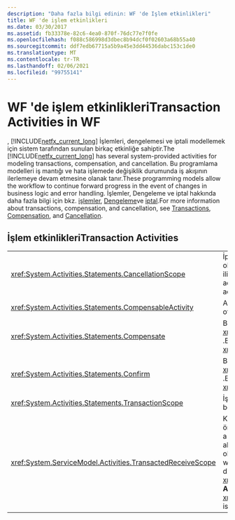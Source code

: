 ```yaml
---
description: "Daha fazla bilgi edinin: WF 'de Işlem etkinlikleri"
title: WF 'de işlem etkinlikleri
ms.date: 03/30/2017
ms.assetid: fb33378e-82c6-4ea0-870f-76dc77e7f0fe
ms.openlocfilehash: f088c586998d3dbec8b94dcf0f02603a68b55a40
ms.sourcegitcommit: ddf7edb67715a5b9a45e3dd44536dabc153c1de0
ms.translationtype: MT
ms.contentlocale: tr-TR
ms.lasthandoff: 02/06/2021
ms.locfileid: "99755141"
---
```

# <a name="transaction-activities-in-wf"></a><span data-ttu-id="eb68a-103">WF 'de işlem etkinlikleri</span><span class="sxs-lookup"><span data-stu-id="eb68a-103">Transaction Activities in WF</span></span>

<span data-ttu-id="eb68a-104">, [!INCLUDE[netfx_current_long](../../../includes/netfx-current-long-md.md)] İşlemleri, dengelemesi ve iptali modellemek için sistem tarafından sunulan birkaç etkinliğe sahiptir.</span><span class="sxs-lookup"><span data-stu-id="eb68a-104">The [!INCLUDE[netfx_current_long](../../../includes/netfx-current-long-md.md)] has several system-provided activities for modeling transactions, compensation, and cancellation.</span></span> <span data-ttu-id="eb68a-105">Bu programlama modelleri iş mantığı ve hata işlemede değişiklik durumunda iş akışının ilerlemeye devam etmesine olanak tanır.</span><span class="sxs-lookup"><span data-stu-id="eb68a-105">These programming models allow the workflow to continue forward progress in the event of changes in business logic and error handling.</span></span> <span data-ttu-id="eb68a-106">İşlemler, Dengeleme ve iptal hakkında daha fazla bilgi için bkz. [işlemler](workflow-transactions.md), [Dengeleme](compensation.md)ve [iptal](modeling-cancellation-behavior-in-workflows.md).</span><span class="sxs-lookup"><span data-stu-id="eb68a-106">For more information about transactions, compensation, and cancellation, see [Transactions](workflow-transactions.md), [Compensation](compensation.md), and [Cancellation](modeling-cancellation-behavior-in-workflows.md).</span></span>  
  
## <a name="transaction-activities"></a><span data-ttu-id="eb68a-107">İşlem etkinlikleri</span><span class="sxs-lookup"><span data-stu-id="eb68a-107">Transaction Activities</span></span>  
  
|||  
|-|-|  
|<xref:System.Activities.Statements.CancellationScope>|<span data-ttu-id="eb68a-108">İptal mantığını, bir etkinlik biçiminde, aynı zamanda bir etkinlik olarak ifade edilen ana yürütme yoluyla ilişkilendirir.</span><span class="sxs-lookup"><span data-stu-id="eb68a-108">Associates cancellation logic, in the form of an activity, with a main path of execution, also expressed as an activity.</span></span>|  
|<xref:System.Activities.Statements.CompensableActivity>|<span data-ttu-id="eb68a-109">Alt etkinliklerinin tazminatı destekler.</span><span class="sxs-lookup"><span data-stu-id="eb68a-109">Supports compensation of its child activities.</span></span>|  
|<xref:System.Activities.Statements.Compensate>|<span data-ttu-id="eb68a-110">Bir öğesinin dengeleme işleyicisini açıkça çağırır <xref:System.Activities.Statements.CompensableActivity> .</span><span class="sxs-lookup"><span data-stu-id="eb68a-110">Explicitly invokes the compensation handler of a <xref:System.Activities.Statements.CompensableActivity>.</span></span>|  
|<xref:System.Activities.Statements.Confirm>|<span data-ttu-id="eb68a-111">Bir öğesinin onay işleyicisini açıkça çağırır <xref:System.Activities.Statements.CompensableActivity> .</span><span class="sxs-lookup"><span data-stu-id="eb68a-111">Explicitly invokes the confirmation handler of a <xref:System.Activities.Statements.CompensableActivity>.</span></span>|  
|<xref:System.Activities.Statements.TransactionScope>|<span data-ttu-id="eb68a-112">İşlem sınırının sınırlarını kaldırır.</span><span class="sxs-lookup"><span data-stu-id="eb68a-112">Demarcates a transaction boundary.</span></span>|  
|<xref:System.ServiceModel.Activities.TransactedReceiveScope>|<span data-ttu-id="eb68a-113">Kapsam, alınan bir ileti tarafından başlatılan işlemin ömrünü.</span><span class="sxs-lookup"><span data-stu-id="eb68a-113">Scopes the lifetime of a transaction that is initiated by a received message.</span></span> <span data-ttu-id="eb68a-114">İşlem, başlatma iletisindeki iş akışına alınabilir veya ileti alındığında dağıtıcı tarafından oluşturulabilir.</span><span class="sxs-lookup"><span data-stu-id="eb68a-114">The transaction may be flowed into the workflow on the initiating message, or created by the dispatcher when the message is received.</span></span> <span data-ttu-id="eb68a-115">**Note:**  , <xref:System.ServiceModel.Activities.TransactedReceiveScope> **Araç kutusunun** **mesajlaşma** bölümünde bulunur.</span><span class="sxs-lookup"><span data-stu-id="eb68a-115">**Note:**  The <xref:System.ServiceModel.Activities.TransactedReceiveScope> is located in the **Messaging** section of the **Toolbox**.</span></span>|
